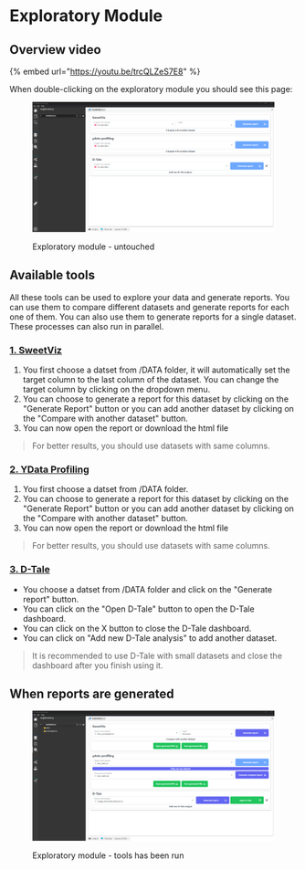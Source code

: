 # Exploratory Module

## Overview video

{% embed url="https://youtu.be/trcQLZeS7E8" %}

When double-clicking on the exploratory module you should see this page:

<figure><img src="../../.gitbook/assets/image (2).png" alt=""><figcaption><p>Exploratory module - untouched</p></figcaption></figure>

## Available tools

All these tools can be used to explore your data and generate reports. You can use them to compare different datasets and generate reports for each one of them. You can also use them to generate reports for a single dataset. These processes can also run in parallel.

### [1. SweetViz](https://github.com/fbdesignpro/sweetviz)

1. You first choose a datset from /DATA folder, it will automatically set the target column to the last column of the dataset. You can change the target column by clicking on the dropdown menu.
2. You can choose to generate a report for this dataset by clicking on the "Generate Report" button or you can add another dataset by clicking on the "Compare with another dataset" button.
3. You can now open the report or download the html file

> For better results, you should use datasets with same columns.

### [2. YData Profiling](https://docs.profiling.ydata.ai/4.6/)

1. You first choose a datset from /DATA folder.
2. You can choose to generate a report for this dataset by clicking on the "Generate Report" button or you can add another dataset by clicking on the "Compare with another dataset" button.
3. You can now open the report or download the html file

> For better results, you should use datasets with same columns.

### [3. D-Tale](https://github.com/man-group/dtale)

* You choose a datset from /DATA folder and click on the "Generate report" button.
* You can click on the "Open D-Tale" button to open the D-Tale dashboard.
* You can click on the X button to close the D-Tale dashboard.
* You can click on "Add new D-Tale analysis" to add another dataset.

> It is recommended to use D-Tale with small datasets and close the dashboard after you finish using it.

## When reports are generated

<figure><img src="../../.gitbook/assets/image (5).png" alt=""><figcaption><p>Exploratory module - tools has been run</p></figcaption></figure>
